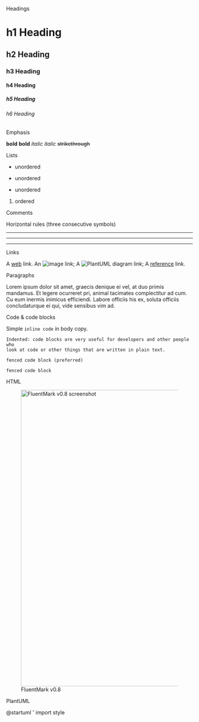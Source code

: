 Headings

# h1 Heading
## h2 Heading
### h3 Heading
#### h4 Heading
##### h5 Heading
###### h6 Heading


Emphasis

**bold**
__bold__
*italic*
_italic_
~~strikethrough~~


Lists
*  unordered
-  unordered
+  unordered
1. ordered


Comments

<!---
This is a hidden comment - will not be rendered into the HTML source
TODO Adapt colors
--->

<!--
This is a visible comment - will be rendered in the HTML source, 
though invisible on the page
FIXME Implement that neat feature
-->


Horizontal rules (three consecutive symbols)

___	
---	
***	


Links

A [web](https://plantuml.com) link.
An ![image](http://octodex.github.com/images/minion.png) link;
A ![PlantUML diagram](../../diagrams/classes.puml) link;
A [reference][id] link.

[id]: https://octodex.github.com/images/dojocat.jpg  "The Dojocat"


Paragraphs

Lorem ipsum dolor sit amet, graecis denique ei vel, at duo primis mandamus. 
Et legere ocurreret pri, animal tacimates complectitur ad cum. Cu eum inermis 
inimicus efficiendi. Labore officiis his ex, soluta officiis concludaturque 
ei qui, vide sensibus vim ad.


Code & code blocks

Simple `inline code` in body copy.

    Indented: code blocks are very useful for developers and other people who 
    look at code or other things that are written in plain text. 


~~~
fenced code block (preferred)
~~~

```
fenced code block
```


HTML

<figure>
<a href="http://www.certiv.net/updates/net.certiv.fluentmark.site/ScreenShot-0.8.png">
	<img src="http://www.certiv.net/updates/net.certiv.fluentmark.site/ScreenShot-0.8.png"
		alt="FluentMark v0.8 screenshot" 
		align="left" width="800"></a>
	<figcaption>FluentMark v0.8</figcaption>
</figure>


PlantUML

@startuml
  ' import style
  <style file=https://plantuml.com/stylesheets/v1/plantuml-style.css>
  
  /' Define some highlighting color
     for usage in this diagram '/
  !define HIGHLIGHT #orange
  
  class FluentEditor <<EditorPart>> [[https://somewhere.com/some/link]]
  interface ITextEditor HIGHLIGHT
  
  FluentEditor ..|> ITextEditor
  FluentEditor --> 1..1 "outline" FluentOutlinePage
  
  footer Rendered with PlantUML version %version()

@enduml


DOT

~~~ dot

digraph M1{
    node[shape=box width=1.1]
    a -> b -> c;
    b -> d;
}

~~~


Math

Einstein's formula $E=mc^2$ is famous.

Formula in display mode (with LaTeX commands):

$$\sum_{i=1}^{n}=\frac{n(n+1)}{2}$$


Tables

| Right | Left | Default | Center |
|------:|:-----|---------|:------:|
|   12  |  12  |    12   |    12  |
|  123  |  123 |   123   |   123  |

: Pipe table


Quotes

> Here is a quote. What this is should be self explanatory. 
> Quotes are automatically indented when they are used.

